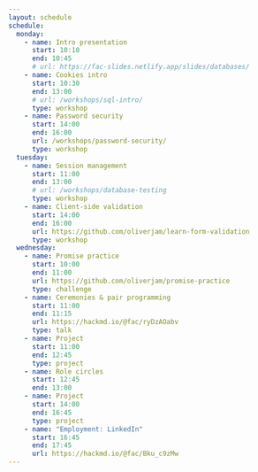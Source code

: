 ```yaml
---
layout: schedule
schedule:
  monday:
    - name: Intro presentation
      start: 10:10
      end: 10:45
      # url: https://fac-slides.netlify.app/slides/databases/
    - name: Cookies intro
      start: 10:30
      end: 13:00
      # url: /workshops/sql-intro/
      type: workshop
    - name: Password security
      start: 14:00
      end: 16:00
      url: /workshops/password-security/
      type: workshop
  tuesday:
    - name: Session management
      start: 11:00
      end: 13:00
      # url: /workshops/database-testing
      type: workshop
    - name: Client-side validation
      start: 14:00
      end: 16:00
      url: https://github.com/oliverjam/learn-form-validation
      type: workshop
  wednesday:
    - name: Promise practice
      start: 10:00
      end: 11:00
      url: https://github.com/oliverjam/promise-practice
      type: challenge
    - name: Ceremonies & pair programming
      start: 11:00
      end: 11:15
      url: https://hackmd.io/@fac/ryDzAOabv
      type: talk
    - name: Project
      start: 11:00
      end: 12:45
      type: project
    - name: Role circles
      start: 12:45
      end: 13:00
    - name: Project
      start: 14:00
      end: 16:45
      type: project
    - name: "Employment: LinkedIn"
      start: 16:45
      end: 17:45
      url: https://hackmd.io/@fac/Bku_c9zMw
---
```

